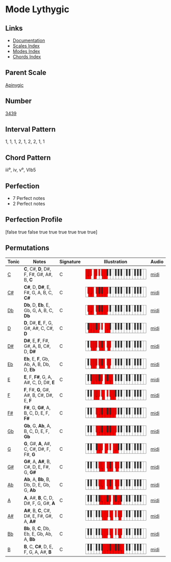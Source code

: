 # Mode Lythygic

## Links

- [Documentation](README.md)
- [Scales Index](Scales.md)
- [Modes Index](Modes.md)
- [Chords Index](Chords.md)

## Parent Scale

[Apinygic](ScaleApinygic.md)

## Number

[3439](https://ianring.com/musictheory/scales/3439)

## Interval Pattern

1, 1, 1, 2, 1, 2, 2, 1, 1

## Chord Pattern

iii⁰, iv, v⁰, VIb5

## Perfection

- 7 Perfect notes
- 2 Perfect notes

## Perfection Profile

[false true false true true true true true true]

## Permutations

| Tonic | Notes | Signature | Illustration | Audio |
|-------|-------|-----------|--------------|-------|
| [C](ModeCNaturalLythygic.md) | **C**, C#, **D**, D#, F, F#, G#, A#, B, **C** | C | ![CNaturalLythygic](ModeCNaturalLythygic.png) | [midi](https://github.com/edipermadi/music/blob/main/docs/ModeCNaturalLythygic.mid?raw=true) |
| [C#](ModeCSharpLythygic.md) | **C#**, D, **D#**, E, F#, G, A, B, C, **C#** | C | ![CSharpLythygic](ModeCSharpLythygic.png) | [midi](https://github.com/edipermadi/music/blob/main/docs/ModeCSharpLythygic.mid?raw=true) |
| [Db](ModeDFlatLythygic.md) | **Db**, D, **Eb**, E, Gb, G, A, B, C, **Db** | C | ![DFlatLythygic](ModeDFlatLythygic.png) | [midi](https://github.com/edipermadi/music/blob/main/docs/ModeDFlatLythygic.mid?raw=true) |
| [D](ModeDNaturalLythygic.md) | **D**, D#, **E**, F, G, G#, A#, C, C#, **D** | C | ![DNaturalLythygic](ModeDNaturalLythygic.png) | [midi](https://github.com/edipermadi/music/blob/main/docs/ModeDNaturalLythygic.mid?raw=true) |
| [D#](ModeDSharpLythygic.md) | **D#**, E, **F**, F#, G#, A, B, C#, D, **D#** | C | ![DSharpLythygic](ModeDSharpLythygic.png) | [midi](https://github.com/edipermadi/music/blob/main/docs/ModeDSharpLythygic.mid?raw=true) |
| [Eb](ModeEFlatLythygic.md) | **Eb**, E, **F**, Gb, Ab, A, B, Db, D, **Eb** | C | ![EFlatLythygic](ModeEFlatLythygic.png) | [midi](https://github.com/edipermadi/music/blob/main/docs/ModeEFlatLythygic.mid?raw=true) |
| [E](ModeENaturalLythygic.md) | **E**, F, **F#**, G, A, A#, C, D, D#, **E** | C | ![ENaturalLythygic](ModeENaturalLythygic.png) | [midi](https://github.com/edipermadi/music/blob/main/docs/ModeENaturalLythygic.mid?raw=true) |
| [F](ModeFNaturalLythygic.md) | **F**, F#, **G**, G#, A#, B, C#, D#, E, **F** | C | ![FNaturalLythygic](ModeFNaturalLythygic.png) | [midi](https://github.com/edipermadi/music/blob/main/docs/ModeFNaturalLythygic.mid?raw=true) |
| [F#](ModeFSharpLythygic.md) | **F#**, G, **G#**, A, B, C, D, E, F, **F#** | C | ![FSharpLythygic](ModeFSharpLythygic.png) | [midi](https://github.com/edipermadi/music/blob/main/docs/ModeFSharpLythygic.mid?raw=true) |
| [Gb](ModeGFlatLythygic.md) | **Gb**, G, **Ab**, A, B, C, D, E, F, **Gb** | C | ![GFlatLythygic](ModeGFlatLythygic.png) | [midi](https://github.com/edipermadi/music/blob/main/docs/ModeGFlatLythygic.mid?raw=true) |
| [G](ModeGNaturalLythygic.md) | **G**, G#, **A**, A#, C, C#, D#, F, F#, **G** | C | ![GNaturalLythygic](ModeGNaturalLythygic.png) | [midi](https://github.com/edipermadi/music/blob/main/docs/ModeGNaturalLythygic.mid?raw=true) |
| [G#](ModeGSharpLythygic.md) | **G#**, A, **A#**, B, C#, D, E, F#, G, **G#** | C | ![GSharpLythygic](ModeGSharpLythygic.png) | [midi](https://github.com/edipermadi/music/blob/main/docs/ModeGSharpLythygic.mid?raw=true) |
| [Ab](ModeAFlatLythygic.md) | **Ab**, A, **Bb**, B, Db, D, E, Gb, G, **Ab** | C | ![AFlatLythygic](ModeAFlatLythygic.png) | [midi](https://github.com/edipermadi/music/blob/main/docs/ModeAFlatLythygic.mid?raw=true) |
| [A](ModeANaturalLythygic.md) | **A**, A#, **B**, C, D, D#, F, G, G#, **A** | C | ![ANaturalLythygic](ModeANaturalLythygic.png) | [midi](https://github.com/edipermadi/music/blob/main/docs/ModeANaturalLythygic.mid?raw=true) |
| [A#](ModeASharpLythygic.md) | **A#**, B, **C**, C#, D#, E, F#, G#, A, **A#** | C | ![ASharpLythygic](ModeASharpLythygic.png) | [midi](https://github.com/edipermadi/music/blob/main/docs/ModeASharpLythygic.mid?raw=true) |
| [Bb](ModeBFlatLythygic.md) | **Bb**, B, **C**, Db, Eb, E, Gb, Ab, A, **Bb** | C | ![BFlatLythygic](ModeBFlatLythygic.png) | [midi](https://github.com/edipermadi/music/blob/main/docs/ModeBFlatLythygic.mid?raw=true) |
| [B](ModeBNaturalLythygic.md) | **B**, C, **C#**, D, E, F, G, A, A#, **B** | C | ![BNaturalLythygic](ModeBNaturalLythygic.png) | [midi](https://github.com/edipermadi/music/blob/main/docs/ModeBNaturalLythygic.mid?raw=true) |
